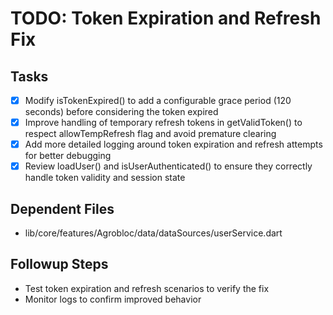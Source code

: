 # TODO: Token Expiration and Refresh Fix

## Tasks
- [x] Modify isTokenExpired() to add a configurable grace period (120 seconds) before considering the token expired
- [x] Improve handling of temporary refresh tokens in getValidToken() to respect allowTempRefresh flag and avoid premature clearing
- [x] Add more detailed logging around token expiration and refresh attempts for better debugging
- [x] Review loadUser() and isUserAuthenticated() to ensure they correctly handle token validity and session state

## Dependent Files
- lib/core/features/Agrobloc/data/dataSources/userService.dart

## Followup Steps
- Test token expiration and refresh scenarios to verify the fix
- Monitor logs to confirm improved behavior
